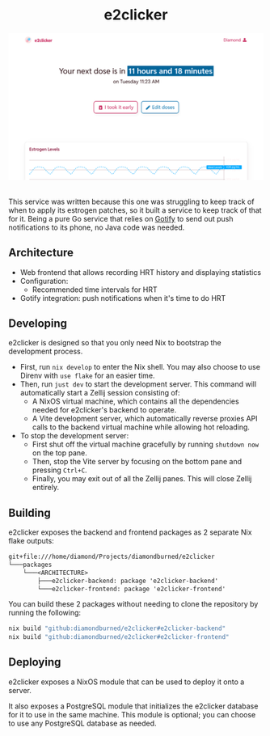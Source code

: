 <div align="center">
    <h1>e2clicker</h1>
    <img src="./assets/screenshots/dashboard-light.png" alt="screenshot" width="720" />
    <br />
    <br />
</div>

This service was written because this one was struggling to keep track of when to apply its estrogen patches,
so it built a service to keep track of that for it. Being a pure Go service that relies on [Gotify][gotify]
to send out push notifications to its phone, no Java code was needed.

[gotify]: https://gotify.net

## Architecture

- Web frontend that allows recording HRT history and displaying statistics
- Configuration:
  - Recommended time intervals for HRT
- Gotify integration: push notifications when it's time to do HRT

## Developing

e2clicker is designed so that you only need Nix to bootstrap the development
process.

- First, run `nix develop` to enter the Nix shell. You may also choose to use
  Direnv with `use flake` for an easier time.
- Then, run `just dev` to start the development server. This command will
  automatically start a Zellij session consisting of:
  - A NixOS virtual machine, which contains all the dependencies needed
    for e2clicker's backend to operate.
  - A Vite development server, which automatically reverse proxies API calls
    to the backend virtual machine while allowing hot reloading.
- To stop the development server:
  - First shut off the virtual machine gracefully by running `shutdown now` on
    the top pane.
  - Then, stop the Vite server by focusing on the bottom pane and pressing
    `Ctrl+C`.
  - Finally, you may exit out of all the Zellij panes. This will close Zellij
    entirely.

## Building

e2clicker exposes the backend and frontend packages as 2 separate Nix flake outputs:

```
git+file:///home/diamond/Projects/diamondburned/e2clicker
└───packages
    └───<ARCHITECTURE>
        ├───e2clicker-backend: package 'e2clicker-backend'
        └───e2clicker-frontend: package 'e2clicker-frontend'
```

You can build these 2 packages without needing to clone the repository by
running the following:

```sh
nix build "github:diamondburned/e2clicker#e2clicker-backend"
nix build "github:diamondburned/e2clicker#e2clicker-frontend"
```

## Deploying

e2clicker exposes a NixOS module that can be used to deploy it onto a server.

It also exposes a PostgreSQL module that initializes the e2clicker database for
it to use in the same machine. This module is optional; you can choose to use
any PostgreSQL database as needed.

